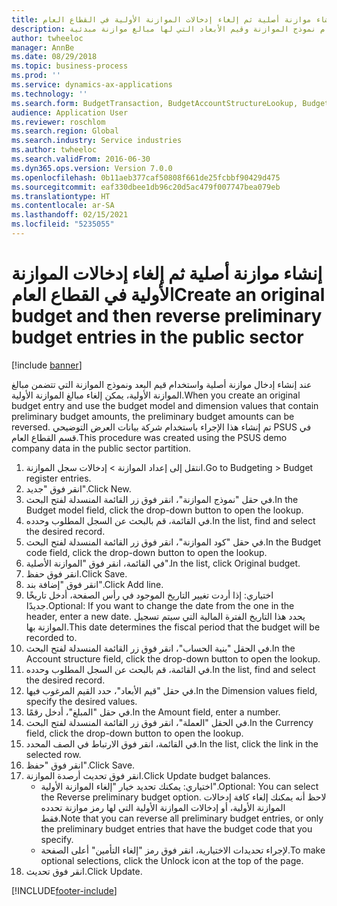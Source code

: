 ```yaml
---
title: إنشاء موازنة أصلية ثم إلغاء إدخالات الموازنة الأولية في القطاع العام
description: يوفر هذا الموضوع معلومات حول كيفية إنشاء إدخال موازنة أصلي وعكسه باستخدام نموذج الموازنة وقيم الأبعاد التي لها مبالغ موازنة مبدئية.
author: twheeloc
manager: AnnBe
ms.date: 08/29/2018
ms.topic: business-process
ms.prod: ''
ms.service: dynamics-ax-applications
ms.technology: ''
ms.search.form: BudgetTransaction, BudgetAccountStructureLookup, BudgetTransactionMultiPost
audience: Application User
ms.reviewer: roschlom
ms.search.region: Global
ms.search.industry: Service industries
ms.author: twheeloc
ms.search.validFrom: 2016-06-30
ms.dyn365.ops.version: Version 7.0.0
ms.openlocfilehash: 0b11aeb377caf50808f661de25fcbbf90429d475
ms.sourcegitcommit: eaf330dbee1db96c20d5ac479f007747bea079eb
ms.translationtype: HT
ms.contentlocale: ar-SA
ms.lasthandoff: 02/15/2021
ms.locfileid: "5235055"
---
```

# <a name="create-an-original-budget-and-then-reverse-preliminary-budget-entries-in-the-public-sector"></a><span data-ttu-id="8fef2-103">إنشاء موازنة أصلية ثم إلغاء إدخالات الموازنة الأولية في القطاع العام</span><span class="sxs-lookup"><span data-stu-id="8fef2-103">Create an original budget and then reverse preliminary budget entries in the public sector</span></span>

[!include [banner](../../includes/banner.md)]

<span data-ttu-id="8fef2-104">عند إنشاء إدخال موازنة أصلية واستخدام قيم البعد ونموذج الموازنة التي تتضمن مبالغ الموازنة الأولية، يمكن إلغاء مبالغ الموازنة الأولية.</span><span class="sxs-lookup"><span data-stu-id="8fef2-104">When you create an original budget entry and use the budget model and dimension values that contain preliminary budget amounts, the preliminary budget amounts can be reversed.</span></span> <span data-ttu-id="8fef2-105">تم إنشاء هذا الإجراء باستخدام شركة بيانات العرض التوضيحي PSUS في قسم القطاع العام.</span><span class="sxs-lookup"><span data-stu-id="8fef2-105">This procedure was created using the PSUS demo company data in the public sector partition.</span></span>

1. <span data-ttu-id="8fef2-106">انتقل إلى إعداد الموازنة > إدخالات سجل الموازنة.</span><span class="sxs-lookup"><span data-stu-id="8fef2-106">Go to Budgeting > Budget register entries.</span></span>
2. <span data-ttu-id="8fef2-107">انقر فوق "جديد".</span><span class="sxs-lookup"><span data-stu-id="8fef2-107">Click New.</span></span>
3. <span data-ttu-id="8fef2-108">في حقل "‏‫نموذج الموازنة‬"، انقر فوق زر القائمة المنسدلة لفتح البحث.</span><span class="sxs-lookup"><span data-stu-id="8fef2-108">In the Budget model field, click the drop-down button to open the lookup.</span></span>
4. <span data-ttu-id="8fef2-109">في القائمة، قم بالبحث عن السجل المطلوب وحدده.</span><span class="sxs-lookup"><span data-stu-id="8fef2-109">In the list, find and select the desired record.</span></span>
5. <span data-ttu-id="8fef2-110">في حقل "‏‫كود الموازنة‬"، انقر فوق زر القائمة المنسدلة لفتح البحث.</span><span class="sxs-lookup"><span data-stu-id="8fef2-110">In the Budget code field, click the drop-down button to open the lookup.</span></span>
6. <span data-ttu-id="8fef2-111">في القائمة، انقر فوق "الموازنة الأصلية".</span><span class="sxs-lookup"><span data-stu-id="8fef2-111">In the list, click Original budget.</span></span>
7. <span data-ttu-id="8fef2-112">انقر فوق حفظ.</span><span class="sxs-lookup"><span data-stu-id="8fef2-112">Click Save.</span></span>
8. <span data-ttu-id="8fef2-113">انقر فوق "إضافة بند".</span><span class="sxs-lookup"><span data-stu-id="8fef2-113">Click Add line.</span></span>
9. <span data-ttu-id="8fef2-114">اختياري: إذا أردت تغيير التاريخ الموجود في رأس الصفحة، أدخل تاريخًا جديدًا.</span><span class="sxs-lookup"><span data-stu-id="8fef2-114">Optional: If you want to change the date from the one in the header, enter a new date.</span></span> <span data-ttu-id="8fef2-115">يحدد هذا التاريخ الفترة المالية التي سيتم تسجيل الموازنة بها.</span><span class="sxs-lookup"><span data-stu-id="8fef2-115">This date determines the fiscal period that the budget will be recorded to.</span></span>
10. <span data-ttu-id="8fef2-116">في الحقل "بنية الحساب"، انقر فوق زر القائمة المنسدلة لفتح البحث.</span><span class="sxs-lookup"><span data-stu-id="8fef2-116">In the Account structure field, click the drop-down button to open the lookup.</span></span>
11. <span data-ttu-id="8fef2-117">في القائمة، قم بالبحث عن السجل المطلوب وحدده.</span><span class="sxs-lookup"><span data-stu-id="8fef2-117">In the list, find and select the desired record.</span></span>
12. <span data-ttu-id="8fef2-118">في حقل "‏‫قيم الأبعاد‬"، حدد القيم المرغوب فيها.</span><span class="sxs-lookup"><span data-stu-id="8fef2-118">In the Dimension values field, specify the desired values.</span></span>
13. <span data-ttu-id="8fef2-119">في حقل "المبلغ"، أدخل رقمًا.</span><span class="sxs-lookup"><span data-stu-id="8fef2-119">In the Amount field, enter a number.</span></span>
14. <span data-ttu-id="8fef2-120">في الحقل "العملة"، انقر فوق زر القائمة المنسدلة لفتح البحث.</span><span class="sxs-lookup"><span data-stu-id="8fef2-120">In the Currency field, click the drop-down button to open the lookup.</span></span>
15. <span data-ttu-id="8fef2-121">في القائمة، انقر فوق الارتباط في الصف المحدد.</span><span class="sxs-lookup"><span data-stu-id="8fef2-121">In the list, click the link in the selected row.</span></span>
16. <span data-ttu-id="8fef2-122">انقر فوق "حفظ".</span><span class="sxs-lookup"><span data-stu-id="8fef2-122">Click Save.</span></span>
17. <span data-ttu-id="8fef2-123">انقر فوق تحديث أرصدة الموازنة.</span><span class="sxs-lookup"><span data-stu-id="8fef2-123">Click Update budget balances.</span></span>
    * <span data-ttu-id="8fef2-124">اختياري: يمكنك تحديد خيار "إلغاء الموازنة الأولية".</span><span class="sxs-lookup"><span data-stu-id="8fef2-124">Optional: You can select the Reverse preliminary budget option.</span></span> <span data-ttu-id="8fef2-125">لاحظ أنه يمكنك إلغاء كافة إدخالات الموازنة الأولية، أو إدخالات الموازنة الأولية التي لها رمز موازنة تحدده فقط.</span><span class="sxs-lookup"><span data-stu-id="8fef2-125">Note that you can reverse all preliminary budget entries, or only the preliminary budget entries that have the budget code that you specify.</span></span>  
    * <span data-ttu-id="8fef2-126">لإجراء تحديدات الاختيارية، انقر فوق رمز "إلغاء التأمين" أعلى الصفحة.</span><span class="sxs-lookup"><span data-stu-id="8fef2-126">To make optional selections, click the Unlock icon at the top of the page.</span></span>  
18. <span data-ttu-id="8fef2-127">انقر فوق تحديث.</span><span class="sxs-lookup"><span data-stu-id="8fef2-127">Click Update.</span></span>



[!INCLUDE[footer-include](../../../includes/footer-banner.md)]